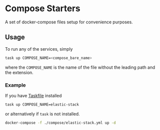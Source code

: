 # Compose Starters

A set of docker-compose files setup for convenience purposes.

## Usage

To run any of the services, simply

```bash
task up COMPOSE_NAME=<compose_bare_name>
```

where the `COMPOSE_NAME` is the name of the file without the leading path and the extension.

### Example

If you have [Taskfile](https://taskfile.dev/) installed

```bash
task up COMPOSE_NAME=elastic-stack
```

or alternatively if `task` is not installed.

```bash
docker-compose -f ./compose/elastic-stack.yml up -d
```
